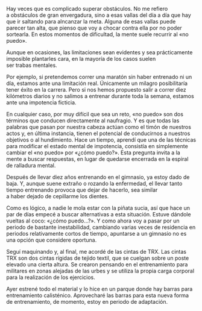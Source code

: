 Hay veces que es complicado superar obstáculos. No me refiero a obstáculos de gran envergadura, sino a esas vallas del día a día que hay que ir saltando para alncanzar la meta. Alguna de esas vallas puede parecer tan alta, que pienso que voy a chocar contra ella por no poder sortearla. En estos momentos de dificultad, la mente suele recurrir al «no puedo».

Aunque en ocasiones, las limitaciones sean evidentes y sea prácticamente imposible plantarles cara, en la mayoría de los casos suelen ser trabas mentales.

Por ejemplo, si pretendemos correr una maratón sin haber entrenado ni un día, estamos ante una limitación real. Únicamente un milagro posibilitaría tener éxito en la carrera. Pero si nos hemos propuesto salir a correr diez kilómetros diarios y no salimos a entrenar durante toda la semana, estamos ante una impotencia ficticia.

En cualquier caso, por muy difícil que sea un reto, «no puedo» son dos términos que conducen directamente al naufragio. Y es que todas las palabras que pasan por nuestra cabeza actúan como el timón de nuestros actos y, en última instancia, tienen el potencial de conducirnos a nuestros objetivos o al hundimiento. Hace un tiempo, aprendí que una de las técnicas para modificar el estado mental de impotencia, consistía en simplemente cambiar el «no puedo» por «¿cómo puedo?». Esta pregunta invita a la mente a buscar respuestas, en lugar de quedarse encerrada en la espiral de ralladura mental.

Después de llevar diez años entrenando en el gimnasio, ya estoy dado de baja. Y, aunque suene extraño o rozando la enfermedad, el llevar tanto tiempo entrenando provoca que dejar de hacerlo, sea similar a haber dejado de cepillarme los dientes.

Como es lógico, a nadie le mola estar con la piñata sucia, así que hace un par de días empecé a buscar alternativas a esta situación. Estuve dándole vueltas al coco: «¿cómo puedo...?». Y como ahora voy a pasar por un periodo de bastante inestabilidad, cambiando varias veces de residencia en periodos relativamente cortos de tiempo, apuntarse a un gimnasio no es una opción que considere oportuna.

Seguí maquinando y, al final, me acordé de las cintas de TRX. Las cintas TRX son dos cintas rígidas de tejido textil, que se cuelgan sobre un poste elevado una cierta altura. Se crearon pensando en el entrenamiento para militares en zonas alejadas de las urbes y se utiliza la propia carga corporal para la realización de los ejercicios.

Ayer estrené todo el material y lo hice en un parque donde hay barras para entrenamiento calisténico. Aprovecharé las barras para esta nueva forma de entrenamiento, de momento, estoy en periodo de adaptación.